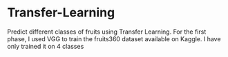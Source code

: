 # Transfer-Learning
Predict different classes of fruits using Transfer Learning. 
For the first phase, I used VGG to train the fruits360 dataset available on Kaggle. I have only trained it on 4 classes
